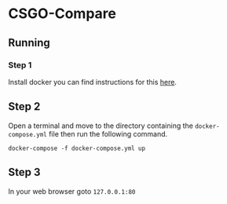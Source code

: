 # CSGO-Compare


## Running
### Step 1
Install docker you can find instructions for this [here](https://docs.docker.com/desktop/install/windows-install/).

## Step 2
Open a terminal and move to the directory containing the `docker-compose.yml` file then run the following command.

```
docker-compose -f docker-compose.yml up
```

## Step 3
In your web browser goto `127.0.0.1:80`